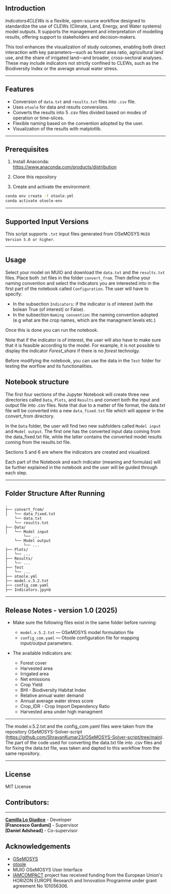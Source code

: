 ## Introduction

*Indicators4CLEWs* is a flexible, open-source workflow designed to standardize the use of CLEWs (Climate, Land, Energy, and Water systems) model outputs. It supports the management and interpretation of modelling results, offering support to stakeholders and decision-makers.

This tool enhances the visualization of study outcomes, enabling both direct interaction with key parameters—such as forest area ratio, agricultural land use, and the share of irrigated land—and broader, cross-sectoral analyses. These may include indicators not strictly confined to CLEWs, such as the Biodiversity Index or the average annual water stress.  

---

## Features

- Conversion of `data.txt` and `results.txt` files into `.csv` file.
- Uses `otoole` for data and results conversions.
- Converts the results into 5 .csv files divided based on modes of operation or time-slices.
- Flexible naming based on the convention adopted by the user.
- Visualization of the results with matplotlib.

---

## Prerequisites

1. Install Anaconda:  
   https://www.anaconda.com/products/distribution

2. Clone this repository

3. Create and activate the environment:
```bash
conda env create -f otoole.yml
conda activate otoole-env
```
---

## Supported Input Versions

This script supports `.txt` input files generated from OSeMOSYS `MUIO Version 5.0 or higher`. 

---

## Usage

Select your model on MUIO and download the `data.txt` and the `results.txt` files. Place both .txt files in the folder `convert_from`. Then define your naming convention and select the indicators you are interested into in the first part of the notebook called `Configuration`. The user will have to specify:

- In the subsection `Indicators`: if the indicator is of interest (with the bolean True (of interest) or False).
- In the subsection `Naming convention`: the naming convention adopted (e.g what are the crop names, which are the managment levels etc.)

Once this is done you can run the notebook.

Note that if the indicator is of interest, the user will also have to make sure that it is feasible according to the model. For example, it is not possible to display the indicator *Forest_share* if there is no *forest* technolgy.

Before modifying the notebook, you can use the data in the `Test` folder for testing the worflow and its functionalities.

## Notebook structure

The first four sections of the Jupyter Notebook will create three new directories called `Data`, `Plots`, and `Results` and convert both the input and output file into .csv files. Note that due to a matter of file format, the data.txt file will be converted into a new `data_fixed.txt` file which will appear in the convert_from directory.

In the `Data` folder, the user will find two new subfolders called `Model input` and `Model output`. The first one has the converted input data coming from the data_fixed.txt file, while the latter contains the converted model results coming from the results.txt file.

Sections 5 and 6 are where the indicators are created and visualized. 

Each part of the Notebook and each indicator (meaning and formulas) will be further explained in the notebook and the user will be guided through each step.

---

## Folder Structure After Running

```
.
├── convert_from/
│   └── data_fixed.txt
    └── data.txt
    └── results.txt
├── Data/
│   └── Model input
        └── ...
    └── Model output
        └── ...
├── Plots/
│   └── ...
├── Results/
│   └── ...
├── Test
│   └── ...
├── otoole.yml
├── model.v.5.2.txt
├── config_com.yaml
├── Indicators.jpynb
```
---

## Release Notes - version 1.0 (2025)

- Make sure the following files exist in the same folder before running:
  - `model.v.5.2.txt` — OSeMOSYS model formulation file 
  - `config_com.yaml` — Otoole configuration file for mapping input/output parameters.

- The available indicators are:
  - Forest cover
  - Harvested area
  - Irrigated area
  - Net emissions
  - Crop Yield
  - BHI - Biodiversity Habitat Index
  - Relative annual water demand
  - Annual average water stress score
  - Crop_IDR - Crop Import Dependency Ratio
  - Harvested area under high managment
---

The model.v.5.2.txt and the config_com.yaml files were taken from the repository OSeMOSYS-Solver-script (https://github.com/ShravanKumar23/OSeMOSYS-Solver-script/tree/main). The part of the code used for converting the data.txt file into .csv files and for fixing the data.txt file, was taken and dapted to this workflow from the same repository.

---

## License

MIT License

## Contributors:
------------------------------------------------
**[Camilla Lo Giudice](https://github.com/Camilogiu)** - Developer<br />
**[Francesco Gardumi]** - Supervisor<br />
**[Daniel Adshead]** - Co-supervisor<br />

## Acknowledgements

- [OSeMOSYS](https://www.osemosys.org/)
- [otoole](https://otoole.readthedocs.io/en/latest/)
- MUIO OSeMOSYS User Interface
- [IAMCOMPACT](https://www.iam-compact.eu/) project has received funding from the European Union's HORIZON EUROPE Research and Innovation Programme under grant agreement No 101056306. 
